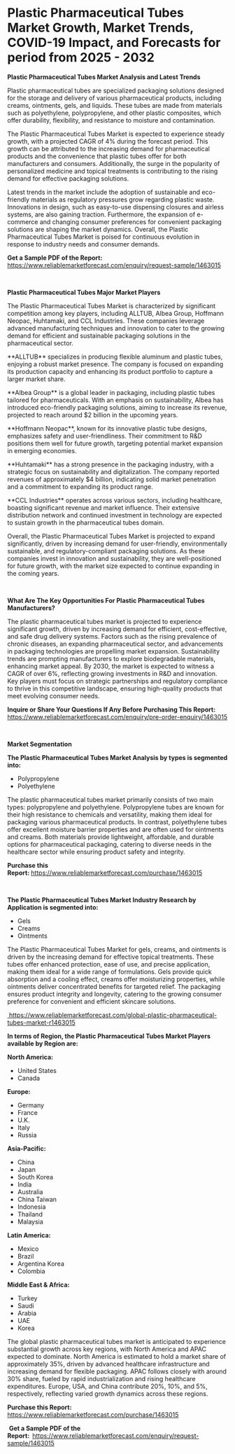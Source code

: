 <p><h1>Plastic Pharmaceutical Tubes Market Growth, Market Trends, COVID-19 Impact, and Forecasts for period from 2025 - 2032</h1></p><p><strong>Plastic Pharmaceutical Tubes Market Analysis and Latest Trends</strong></p>
<p><p>Plastic pharmaceutical tubes are specialized packaging solutions designed for the storage and delivery of various pharmaceutical products, including creams, ointments, gels, and liquids. These tubes are made from materials such as polyethylene, polypropylene, and other plastic composites, which offer durability, flexibility, and resistance to moisture and contamination.</p><p>The Plastic Pharmaceutical Tubes Market is expected to experience steady growth, with a projected CAGR of 4% during the forecast period. This growth can be attributed to the increasing demand for pharmaceutical products and the convenience that plastic tubes offer for both manufacturers and consumers. Additionally, the surge in the popularity of personalized medicine and topical treatments is contributing to the rising demand for effective packaging solutions.</p><p>Latest trends in the market include the adoption of sustainable and eco-friendly materials as regulatory pressures grow regarding plastic waste. Innovations in design, such as easy-to-use dispensing closures and airless systems, are also gaining traction. Furthermore, the expansion of e-commerce and changing consumer preferences for convenient packaging solutions are shaping the market dynamics. Overall, the Plastic Pharmaceutical Tubes Market is poised for continuous evolution in response to industry needs and consumer demands.</p></p>
<p><strong>Get a Sample PDF of the Report:&nbsp;</strong> <a href="https://www.reliablemarketforecast.com/enquiry/request-sample/1463015?utm_campaign=2950&utm_medium=2&utm_source=Github&utm_content=ia&utm_term=14042025&utm_id=plastic-pharmaceutical-tubes">https://www.reliablemarketforecast.com/enquiry/request-sample/1463015</a></p>
<p>&nbsp;</p>
<p><strong>Plastic Pharmaceutical Tubes Major Market Players</strong></p>
<p><p>The Plastic Pharmaceutical Tubes Market is characterized by significant competition among key players, including ALLTUB, Albea Group, Hoffmann Neopac, Huhtamaki, and CCL Industries. These companies leverage advanced manufacturing techniques and innovation to cater to the growing demand for efficient and sustainable packaging solutions in the pharmaceutical sector.</p><p>**ALLTUB** specializes in producing flexible aluminum and plastic tubes, enjoying a robust market presence. The company is focused on expanding its production capacity and enhancing its product portfolio to capture a larger market share.</p><p>**Albea Group** is a global leader in packaging, including plastic tubes tailored for pharmaceuticals. With an emphasis on sustainability, Albea has introduced eco-friendly packaging solutions, aiming to increase its revenue, projected to reach around $2 billion in the upcoming years.</p><p>**Hoffmann Neopac**, known for its innovative plastic tube designs, emphasizes safety and user-friendliness. Their commitment to R&D positions them well for future growth, targeting potential market expansion in emerging economies.</p><p>**Huhtamaki** has a strong presence in the packaging industry, with a strategic focus on sustainability and digitalization. The company reported revenues of approximately $4 billion, indicating solid market penetration and a commitment to expanding its product range.</p><p>**CCL Industries** operates across various sectors, including healthcare, boasting significant revenue and market influence. Their extensive distribution network and continued investment in technology are expected to sustain growth in the pharmaceutical tubes domain.</p><p>Overall, the Plastic Pharmaceutical Tubes Market is projected to expand significantly, driven by increasing demand for user-friendly, environmentally sustainable, and regulatory-compliant packaging solutions. As these companies invest in innovation and sustainability, they are well-positioned for future growth, with the market size expected to continue expanding in the coming years.</p></p>
<p>&nbsp;</p>
<p><strong>What Are The Key Opportunities For Plastic Pharmaceutical Tubes Manufacturers?</strong></p>
<p><p>The plastic pharmaceutical tubes market is projected to experience significant growth, driven by increasing demand for efficient, cost-effective, and safe drug delivery systems. Factors such as the rising prevalence of chronic diseases, an expanding pharmaceutical sector, and advancements in packaging technologies are propelling market expansion. Sustainability trends are prompting manufacturers to explore biodegradable materials, enhancing market appeal. By 2030, the market is expected to witness a CAGR of over 6%, reflecting growing investments in R&D and innovation. Key players must focus on strategic partnerships and regulatory compliance to thrive in this competitive landscape, ensuring high-quality products that meet evolving consumer needs.</p></p>
<p><strong>Inquire or Share Your Questions If Any Before Purchasing This Report:</strong> <a href="https://www.reliablemarketforecast.com/enquiry/pre-order-enquiry/1463015?utm_campaign=2950&utm_medium=2&utm_source=Github&utm_content=ia&utm_term=14042025&utm_id=plastic-pharmaceutical-tubes">https://www.reliablemarketforecast.com/enquiry/pre-order-enquiry/1463015</a></p>
<p>&nbsp;</p>
<p><strong>Market Segmentation</strong></p>
<p><strong>The Plastic Pharmaceutical Tubes Market Analysis by types is segmented into:</strong></p>
<p><ul><li>Polypropylene</li><li>Polyethylene</li></ul></p>
<p><p>The plastic pharmaceutical tubes market primarily consists of two main types: polypropylene and polyethylene. Polypropylene tubes are known for their high resistance to chemicals and versatility, making them ideal for packaging various pharmaceutical products. In contrast, polyethylene tubes offer excellent moisture barrier properties and are often used for ointments and creams. Both materials provide lightweight, affordable, and durable options for pharmaceutical packaging, catering to diverse needs in the healthcare sector while ensuring product safety and integrity.</p></p>
<p><strong>Purchase this Report:&nbsp;</strong><a href="https://www.reliablemarketforecast.com/purchase/1463015?utm_campaign=2950&utm_medium=2&utm_source=Github&utm_content=ia&utm_term=14042025&utm_id=plastic-pharmaceutical-tubes">https://www.reliablemarketforecast.com/purchase/1463015</a></p>
<p>&nbsp;</p>
<p><strong>The Plastic Pharmaceutical Tubes Market Industry Research by Application is segmented into:</strong></p>
<p><ul><li>Gels</li><li>Creams</li><li>Ointments</li></ul></p>
<p><p>The Plastic Pharmaceutical Tubes Market for gels, creams, and ointments is driven by the increasing demand for effective topical treatments. These tubes offer enhanced protection, ease of use, and precise application, making them ideal for a wide range of formulations. Gels provide quick absorption and a cooling effect, creams offer moisturizing properties, while ointments deliver concentrated benefits for targeted relief. The packaging ensures product integrity and longevity, catering to the growing consumer preference for convenient and efficient skincare solutions.</p></p>
<p><a href="https://www.reliablemarketforecast.com/global-plastic-pharmaceutical-tubes-market-r1463015?utm_campaign=2950&utm_medium=2&utm_source=Github&utm_content=ia&utm_term=14042025&utm_id=plastic-pharmaceutical-tubes">&nbsp;https://www.reliablemarketforecast.com/global-plastic-pharmaceutical-tubes-market-r1463015</a></p>
<p><strong>In terms of Region, the Plastic Pharmaceutical Tubes Market Players available by Region are:</strong></p>
<p>
    <p> <strong> North America: </strong>
        <ul>
            <li>United States</li>
            <li>Canada</li>
        </ul>
        </p> 
    <p> <strong> Europe: </strong>
        <ul>
            <li>Germany</li>
            <li>France</li>
            <li>U.K.</li>
            <li>Italy</li>
            <li>Russia</li>
        </ul>
        </p> 
    <p> <strong> Asia-Pacific: </strong>
        <ul>
            <li>China</li>
            <li>Japan</li>
            <li>South Korea</li>
            <li>India</li>
            <li>Australia</li>
            <li>China Taiwan</li>
            <li>Indonesia</li>
            <li>Thailand</li>
            <li>Malaysia</li>
        </ul>
        </p> 
    <p> <strong> Latin America: </strong>
        <ul>
            <li>Mexico</li>
            <li>Brazil</li>
            <li>Argentina Korea</li>
            <li>Colombia</li>
        </ul>
        </p> 
    <p> <strong> Middle East & Africa: </strong>
        <ul>
            <li>Turkey</li>
            <li>Saudi</li>
            <li>Arabia</li>
            <li>UAE</li>
            <li>Korea</li>
        </ul>
    </p>
    </p>
<p><p>The global plastic pharmaceutical tubes market is anticipated to experience substantial growth across key regions, with North America and APAC expected to dominate. North America is estimated to hold a market share of approximately 35%, driven by advanced healthcare infrastructure and increasing demand for flexible packaging. APAC follows closely with around 30% share, fueled by rapid industrialization and rising healthcare expenditures. Europe, USA, and China contribute 20%, 10%, and 5%, respectively, reflecting varied growth dynamics across these regions.</p></p>
<p><strong>Purchase this Report: </strong><a href="https://www.reliablemarketforecast.com/purchase/1463015?utm_campaign=2950&utm_medium=2&utm_source=Github&utm_content=ia&utm_term=14042025&utm_id=plastic-pharmaceutical-tubes">https://www.reliablemarketforecast.com/purchase/1463015</a></p>
<p>&nbsp;<strong>Get a Sample PDF of the Report:&nbsp;&nbsp;</strong><a href="https://www.reliablemarketforecast.com/enquiry/request-sample/1463015?utm_campaign=2950&utm_medium=2&utm_source=Github&utm_content=ia&utm_term=14042025&utm_id=plastic-pharmaceutical-tubes">https://www.reliablemarketforecast.com/enquiry/request-sample/1463015</a></p>
<p><strong></strong></p>
<p><p></p><p></p><p></p></p>